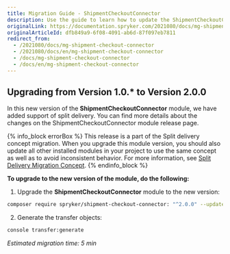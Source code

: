 ```yaml
---
title: Migration Guide - ShipmentCheckoutConnector
description: Use the guide to learn how to update the ShipmentCheckoutConnector module to a newer version.
originalLink: https://documentation.spryker.com/2021080/docs/mg-shipment-checkout-connector
originalArticleId: dfb849a9-6f08-4091-ab6d-87f097eb7811
redirect_from:
  - /2021080/docs/mg-shipment-checkout-connector
  - /2021080/docs/en/mg-shipment-checkout-connector
  - /docs/mg-shipment-checkout-connector
  - /docs/en/mg-shipment-checkout-connector
---
```


## Upgrading from Version 1.0.* to Version 2.0.0

In this new version of the **ShipmentCheckoutConnector** module, we have added support of split delivery. You can find more details about the changes on the ShipmentCheckoutConnector module release page.

{% info_block errorBox %}
This release is a part of the Split delivery concept migration. When you upgrade this module version, you should also update all other installed modules in your project to use the same concept as well as to avoid inconsistent behavior. For more information, see [Split Delivery Migration Concept](/docs/scos/dev/migration-concepts/split-delivery-migration-concept.html).
{% endinfo_block %}

**To upgrade to the new version of the module, do the following:**

1. Upgrade the **ShipmentCheckoutConnector** module to the new version:

```bash
composer require spryker/shipment-сheckout-сonnector: "^2.0.0" --update-with-dependencies
```
2. Generate the transfer objects:

```bash
console transfer:generate
```

*Estimated migration time: 5 min*
